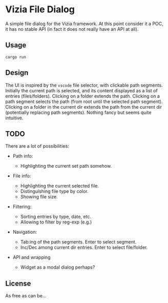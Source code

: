 # Vizia File Dialog

A simple file dialog for the Vizia framework. At this point consider it a POC, it has no stable API (in fact it does not really have an API at all).

## Usage

```shell
cargo run
```

## Design

The UI is inspired by the `vscode` file selector, with clickable path segments. Initially the current path is selected, and its content displayed as a list of entries (files/folders). Clicking on a folder extends the path. Clicking on a path segment selects the path (from root until the selected path segment). Clicking on a folder in the current dir extends the path from the current dir (potentially replacing path segments). Nothing fancy but seems quite intuitive.

## TODO

There are a lot of possibilities:
- Path info:
  - Highlighting the current set path somehow.
- File info:
  - Highlighting the current selected file.
  - Distinguishing file type by color.
  - Showing file size.
- Filtering:
  - Sorting entries by type, date, etc.
  - Allowing to filter by reg-exp (e.g.)
- Navigation:
  - Tab:ing of the path segments. Enter to select segment.
  - Inc/Dec among current dir entries. Enter to select file/folder.

- API and wrapping
  - Widget as a modal dialog perhaps?


## License

As free as can be...